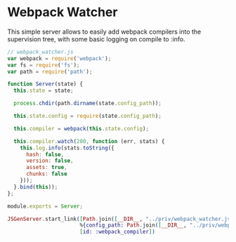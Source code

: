 # Webpack Watcher

This simple server allows to easily add webpack compilers into the supervision tree, with some basic logging on compile to :info.

```javascript
// webpack_watcher.js
var webpack = require('webpack');
var fs = require('fs');
var path = require('path');

function Server(state) {
  this.state = state;

  process.chdir(path.dirname(state.config_path));

  this.state.config = require(state.config_path);

  this.compiler = webpack(this.state.config);

  this.compiler.watch(200, function (err, stats) {
    this.log.info(stats.toString({
      hash: false,
      version: false,
      assets: true,
      chunks: false
    }));
  }.bind(this));
};

module.exports = Server;
```

```elixir
JSGenServer.start_link([Path.join([__DIR__, "../priv/webpack_watcher.js"]),
                       %{config_path: Path.join([__DIR__, "../priv/webpack.config.js"])}],
                       [id: :webpack_compiler])
```
